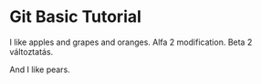 # Git Basic Tutorial

I like apples and grapes and oranges. Alfa 2 modification. Beta 2 változtatás.

And I like pears.
